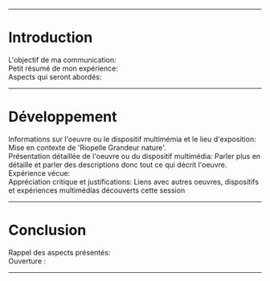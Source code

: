 <hr>
<h1>Introduction</h1>
 L'objectif de ma communication:
 <br>
 Petit résumé de mon expérience:
 <br>
 Aspects qui seront abordés:
 <br>
 <hr>

<h1>Développement</h1>
Informations sur l'oeuvre ou le dispositif multimémia et le lieu d'exposition: Mise en contexte de 'Riopelle Grandeur nature'.
<br>
Présentation détaillée de l'oeuvre ou du dispositif multimédia: Parler plus en détaille et parler des descriptions donc tout ce qui décrit l'oeuvre.
<br>
Expérience vécue:
<br>
Appréciation critique et justifications:
Liens avec autres oeuvres, dispositifs et expériences multimédias découverts cette session
<br>
<hr>

<h1>Conclusion</h1>
Rappel des aspects présentés:
<br>
Ouverture :
<hr>
